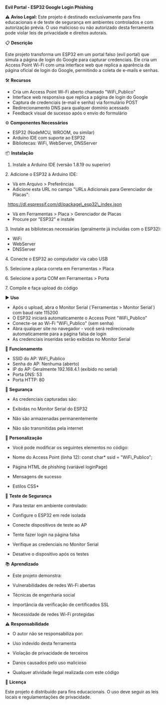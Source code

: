 **Evil Portal - ESP32 Google Login Phishing**



⚠️ **Aviso Legal:** Este projeto é destinado exclusivamente para fins educacionais e de teste de segurança em ambientes controlados e com autorização prévia. O uso malicioso ou não autorizado desta ferramenta pode violar leis de privacidade e direitos autorais.



📋 **Descrição**

Este projeto transforma um ESP32 em um portal falso (evil portal) que simula a página de login do Google para capturar credenciais. Ele cria um Access Point Wi-Fi com uma interface web que replica a aparência da página oficial de login do Google, permitindo a coleta de e-mails e senhas.



🛠️ **Recursos**

* Cria um Access Point Wi-Fi aberto chamado "WiFi\_Publico"
* Interface web responsiva que replica a página de login do Google
* Captura de credenciais (e-mail e senha) via formulário POST
* Redirecionamento DNS para qualquer domínio acessado
* Feedback visual de sucesso após o envio do formulário



⚙️ **Componentes Necessários**

* ESP32 (NodeMCU, WROOM, ou similar)
* Arduino IDE com suporte ao ESP32
* Bibliotecas: WiFi, WebServer, DNSServer



📦 **Instalação**





1. Instale a Arduino IDE (versão 1.8.19 ou superior)



2\. Adicione o ESP32 à Arduino IDE:

* Vá em Arquivo > Preferências
* Adicione esta URL no campo "URLs Adicionais para Gerenciador de Placas":

&nbsp;  https://dl.espressif.com/dl/package\_esp32\_index.json

* Vá em Ferramentas > Placa > Gerenciador de Placas
* Procure por "ESP32" e instale



3\. Instale as bibliotecas necessárias (geralmente já incluídas com o ESP32):



* WiFi
* WebServer
* DNSServer



4\. Conecte o ESP32 ao computador via cabo USB



5\. Selecione a placa correta em Ferramentas > Placa



6\. Selecione a porta COM em Ferramentas > Porta



7\. Compile e faça upload do código



▶️ **Uso**

* Após o upload, abra o Monitor Serial (´Ferramentas > Monitor Serial`) com baud rate 115200
* O ESP32 iniciará automaticamente o Access Point "WiFi\_Publico"
* Conecte-se ao Wi-Fi "WiFi\_Publico" (sem senha)
* Abra qualquer site no navegador - você será redirecionado automaticamente para a página falsa de login
* As credenciais inseridas serão exibidas no Monitor Serial



📡 **Funcionamento**

* SSID do AP: WiFi\_Publico
* Senha do AP: Nenhuma (aberto)
* IP do AP: Geralmente 192.168.4.1 (exibido no serial)
* Porta DNS: 53
* Porta HTTP: 80



🔐 **Segurança**

* As credenciais capturadas são:



* Exibidas no Monitor Serial do ESP32
* Não são armazenadas permanentemente
* Não são transmitidas pela internet



📝 **Personalização**

* Você pode modificar os seguintes elementos no código:



* Nome do Access Point (linha 12): const char\* ssid = "WiFi\_Publico";
* Página HTML de phishing (variável loginPage)
* Mensagens de sucesso
* Estilos CSS\*



🧪 **Teste de Segurança**

* Para testar em ambiente controlado:



* Configure o ESP32 em rede isolada
* Conecte dispositivos de teste ao AP
* Tente fazer login na página falsa
* Verifique as credenciais no Monitor Serial
* Desative o dispositivo após os testes



📚 **Aprendizado**

* Este projeto demonstra:



* Vulnerabilidades de redes Wi-Fi abertas
* Técnicas de engenharia social
* Importância da verificação de certificados SSL
* Necessidade de redes Wi-Fi protegidas



⚠️ **Responsabilidade**

* O autor não se responsabiliza por:



* Uso indevido desta ferramenta
* Violação de privacidade de terceiros
* Danos causados pelo uso malicioso
* Qualquer atividade ilegal realizada com este código



📄 **Licença**

Este projeto é distribuído para fins educacionais. O uso deve seguir as leis locais e regulamentações de privacidade.

